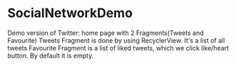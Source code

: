 # SocialNetworkDemo
Demo version of Twitter: home page with 2 Fragments(Tweets and Favourite)
Tweets Fragment is done by using RecyclerView. It's a list of all tweets
Favourite Fragment is a list of liked tweets, which we click like/heart button. By default it is empty.

